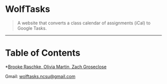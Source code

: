 # WolfTasks
> A website that converts a class calendar of assignments (iCal) to Google Tasks.
<hr>

# Table of Contents
*[Brooke Raschke, Olivia Martin, Zach Groseclose](#3)

Gmail: wolftasks.ncsu@gmail.com
